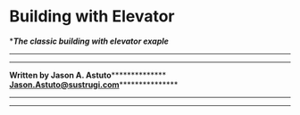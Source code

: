 Building with Elevator
============================================================

**********The classic building with elevator exaple*********
************************************************************
************************************************************
**********Written by Jason A. Astuto************************
**********Jason.Astuto@sustrugi.com*************************
************************************************************
************************************************************

